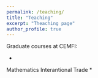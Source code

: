 ```yaml
---
permalink: /teaching/
title: "Teaching"
excerpt: "Theaching page"
author_profile: true
---
```


Graduate courses at CEMFI:

*
Mathematics
Interantional Trade
*
